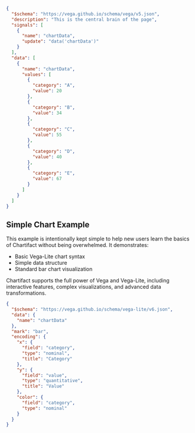 ```json vega
{
  "$schema": "https://vega.github.io/schema/vega/v5.json",
  "description": "This is the central brain of the page",
  "signals": [
    {
      "name": "chartData",
      "update": "data('chartData')"
    }
  ],
  "data": [
    {
      "name": "chartData",
      "values": [
        {
          "category": "A",
          "value": 20
        },
        {
          "category": "B",
          "value": 34
        },
        {
          "category": "C",
          "value": 55
        },
        {
          "category": "D",
          "value": 40
        },
        {
          "category": "E",
          "value": 67
        }
      ]
    }
  ]
}
```


## Simple Chart Example

This example is intentionally kept simple to help new users learn the basics of Chartifact without being overwhelmed. It demonstrates:

- Basic Vega-Lite chart syntax
- Simple data structure
- Standard bar chart visualization

Chartifact supports the full power of Vega and Vega-Lite, including interactive features, complex visualizations, and advanced data transformations.


```json vega-lite
{
  "$schema": "https://vega.github.io/schema/vega-lite/v6.json",
  "data": {
    "name": "chartData"
  },
  "mark": "bar",
  "encoding": {
    "x": {
      "field": "category",
      "type": "nominal",
      "title": "Category"
    },
    "y": {
      "field": "value",
      "type": "quantitative",
      "title": "Value"
    },
    "color": {
      "field": "category",
      "type": "nominal"
    }
  }
}
```